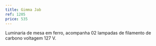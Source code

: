 ```yaml
---
title: Gimma Jab
ref: 1205
price: 535
---
```


Luminaria de mesa em ferro, acompanha 02 lampadas de filamento de carbono voltagem 127 V.
